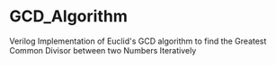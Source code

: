 # GCD_Algorithm
Verilog Implementation of Euclid's GCD algorithm to find the Greatest Common Divisor between two Numbers Iteratively
